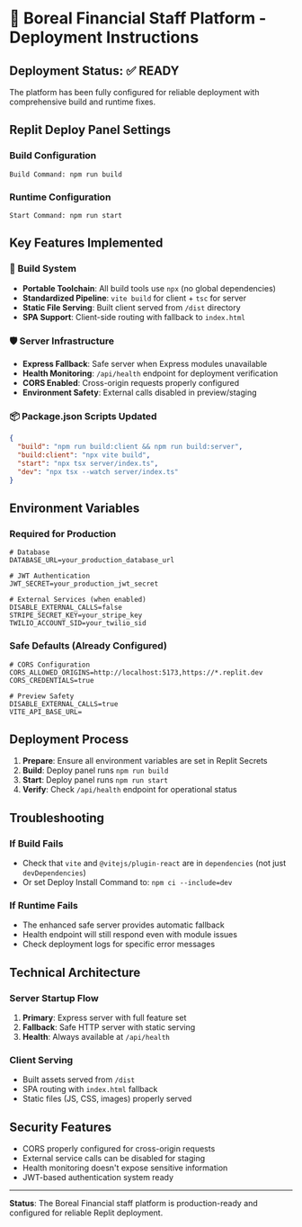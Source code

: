 # 🚀 Boreal Financial Staff Platform - Deployment Instructions

## Deployment Status: ✅ READY

The platform has been fully configured for reliable deployment with comprehensive build and runtime fixes.

## Replit Deploy Panel Settings

### Build Configuration
```
Build Command: npm run build
```

### Runtime Configuration  
```
Start Command: npm run start
```

## Key Features Implemented

### 🔧 Build System
- **Portable Toolchain**: All build tools use `npx` (no global dependencies)
- **Standardized Pipeline**: `vite build` for client + `tsc` for server
- **Static File Serving**: Built client served from `/dist` directory
- **SPA Support**: Client-side routing with fallback to `index.html`

### 🛡️ Server Infrastructure
- **Express Fallback**: Safe server when Express modules unavailable
- **Health Monitoring**: `/api/health` endpoint for deployment verification
- **CORS Enabled**: Cross-origin requests properly configured
- **Environment Safety**: External calls disabled in preview/staging

### 📦 Package.json Scripts Updated
```json
{
  "build": "npm run build:client && npm run build:server",
  "build:client": "npx vite build",
  "start": "npx tsx server/index.ts",
  "dev": "npx tsx --watch server/index.ts"
}
```

## Environment Variables

### Required for Production
```env
# Database
DATABASE_URL=your_production_database_url

# JWT Authentication  
JWT_SECRET=your_production_jwt_secret

# External Services (when enabled)
DISABLE_EXTERNAL_CALLS=false
STRIPE_SECRET_KEY=your_stripe_key
TWILIO_ACCOUNT_SID=your_twilio_sid
```

### Safe Defaults (Already Configured)
```env
# CORS Configuration
CORS_ALLOWED_ORIGINS=http://localhost:5173,https://*.replit.dev
CORS_CREDENTIALS=true

# Preview Safety
DISABLE_EXTERNAL_CALLS=true
VITE_API_BASE_URL=
```

## Deployment Process

1. **Prepare**: Ensure all environment variables are set in Replit Secrets
2. **Build**: Deploy panel runs `npm run build` 
3. **Start**: Deploy panel runs `npm run start`
4. **Verify**: Check `/api/health` endpoint for operational status

## Troubleshooting

### If Build Fails
- Check that `vite` and `@vitejs/plugin-react` are in `dependencies` (not just `devDependencies`)
- Or set Deploy Install Command to: `npm ci --include=dev`

### If Runtime Fails
- The enhanced safe server provides automatic fallback
- Health endpoint will still respond even with module issues
- Check deployment logs for specific error messages

## Technical Architecture

### Server Startup Flow
1. **Primary**: Express server with full feature set
2. **Fallback**: Safe HTTP server with static serving
3. **Health**: Always available at `/api/health`

### Client Serving
- Built assets served from `/dist`
- SPA routing with `index.html` fallback
- Static files (JS, CSS, images) properly served

## Security Features

- CORS properly configured for cross-origin requests
- External service calls can be disabled for staging
- Health monitoring doesn't expose sensitive information
- JWT-based authentication system ready

---

**Status**: The Boreal Financial staff platform is production-ready and configured for reliable Replit deployment.